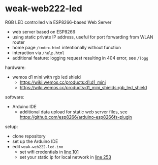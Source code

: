 # weak-web222-led
RGB LED controlled via ESP8266-based Web Server 

* web server based on ESP8266
* using static private IP address, useful for port forwarding from WLAN router
* home page `/index.html` intentionally without function
* interaction via `/help.html`
* additional feature: logging request resulting in 404 error, see `/logg` 

hardware: 
  - wemos d1 mini with rgb led shield
    * https://wiki.wemos.cc/products:d1:d1_mini
    * https://wiki.wemos.cc/products:d1_mini_shields:rgb_led_shield
  
software: 
  - Arduino IDE
    * additional data upload for static web server files, see https://github.com/esp8266/arduino-esp8266fs-plugin
    
setup:
  - clone repository
  - set up the Arduino IDE
  - edit `weak-web222-led.ino`
    * set wifi credentials in [line 101](/weak-web222-led.ino#L101)
    * set your static ip for local network in [line 253](/weak-web222-led.ino#L253)
    
